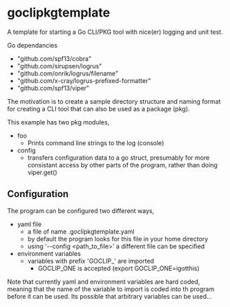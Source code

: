 # goclipkgtemplate
A template for starting a Go CLI/PKG tool with nice(er) logging and unit test.

Go dependancies
* "github.com/spf13/cobra"
* "github.com/sirupsen/logrus"
* "github.com/onrik/logrus/filename"
* "github.com/x-cray/logrus-prefixed-formatter"
* "github.com/spf13/viper"

The motivation is to create a sample directory structure and naming format for
creating a CLI tool that can also be used as a package (pkg).

This example has two pkg modules,

* foo
  * Prints command line strings to the log (console)
* config
  * transfers configuration data to a go struct, presumably for more consistant
    access by other parts of the program, rather than doing viper.get()

    
## Configuration

The program can be configured two different ways,

* yaml file
  * a file of name .goclipkgtemplate.yaml
  * by default the program looks for this file in your home directory
  * using '--config <path_to_file>' a different file can be specified
* environment variables 
  * variables with prefix 'GOCLIP_' are imported
    * GOCLIP_ONE is accepted (export GOCLIP_ONE=igotthis)
  
Note that currently yaml and environment variables are hard coded, meaning
that the name of the variable to import is coded into th program before it
can be used.  Its possible that arbitrary variables can be used...


